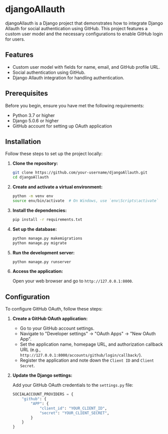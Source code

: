# djangoAllauth

djangoAllauth is a Django project that demonstrates how to integrate Django Allauth for social authentication using GitHub. This project features a custom user model and the necessary configurations to enable GitHub login for users.

## Features

- Custom user model with fields for name, email, and GitHub profile URL.
- Social authentication using GitHub.
- Django Allauth integration for handling authentication.

## Prerequisites

Before you begin, ensure you have met the following requirements:

- Python 3.7 or higher
- Django 5.0.6 or higher
- GitHub account for setting up OAuth application

## Installation

Follow these steps to set up the project locally:

1. **Clone the repository:**

    ```bash
    git clone https://github.com/your-username/djangoAllauth.git
    cd djangoAllauth
    ```

2. **Create and activate a virtual environment:**

    ```bash
    python -m venv env
    source env/bin/activate  # On Windows, use `env\Scripts\activate`
    ```

3. **Install the dependencies:**

    ```bash
    pip install -r requirements.txt
    ```

4. **Set up the database:**

    ```bash
    python manage.py makemigrations
    python manage.py migrate
    ```

5. **Run the development server:**

    ```bash
    python manage.py runserver
    ```

6. **Access the application:**

    Open your web browser and go to `http://127.0.0.1:8000`.

## Configuration

To configure GitHub OAuth, follow these steps:

1. **Create a GitHub OAuth application:**

    - Go to your GitHub account settings.
    - Navigate to "Developer settings" -> "OAuth Apps" -> "New OAuth App".
    - Set the application name, homepage URL, and authorization callback URL (e.g., `http://127.0.0.1:8000/accounts/github/login/callback/`).
    - Register the application and note down the `Client ID` and `Client Secret`.

2. **Update the Django settings:**

    Add your GitHub OAuth credentials to the `settings.py` file:

    ```python
    SOCIALACCOUNT_PROVIDERS = {
        "github": {
            "APP": {
                "client_id": "YOUR_CLIENT_ID",
                "secret": "YOUR_CLIENT_SECRET",
            }
        }
    }
    ```
